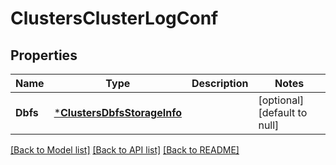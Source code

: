 # ClustersClusterLogConf

## Properties
Name | Type | Description | Notes
------------ | ------------- | ------------- | -------------
**Dbfs** | [***ClustersDbfsStorageInfo**](ClustersDbfsStorageInfo.md) |  | [optional] [default to null]

[[Back to Model list]](../README.md#documentation-for-models) [[Back to API list]](../README.md#documentation-for-api-endpoints) [[Back to README]](../README.md)


